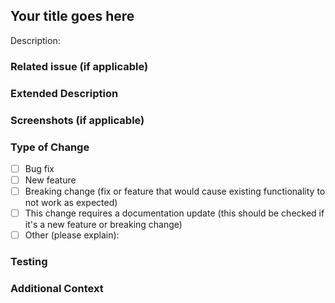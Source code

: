 <!-- this is a template for prs opened -->
<!-- here's a few basic guidelines: -->
<!-- follows the github guidelines that you didn't read, don't be stupid -->
<!-- what did you do?-->
<!-- please dont remove anything unless it obviously should be changed -->
<!-- ill close any prs that dont follow that -->
<!-- it really simple please get it right -->
## Your title goes here
<!-- breif summary of what you did -->
  Description:
### Related issue (if applicable)
<!-- e.g. #1234 -->
### Extended Description
<!-- did you have anything extra to say? if not leave this blank -->
### Screenshots (if applicable)
<!-- if you have screenshots, put them here (github usually does this for you)-->
<!-- ![Screenshot](link-to-screenshot) -->
### Type of Change
<!-- put an x in the [ ] to any that apply-->
 - [ ] Bug fix 
 - [ ] New feature 
 - [ ] Breaking change (fix or feature that would cause existing functionality to not work as expected)
 - [ ] This change requires a documentation update (this should be checked if it's a new feature or breaking change)
 - [ ] Other (please explain):
### Testing
<!-- how can i test that your code isn't pure garbage? -->
<!-- by default ill checkout your branch and test, but if you want something different, please explain here -->
### Additional Context
<!-- anything else you want to say? -->